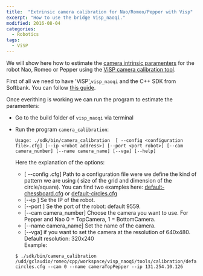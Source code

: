 ```yaml
---
title:  "Extrinsic camera calibration for Nao/Romeo/Pepper with Visp"
excerpt: "How to use the bridge Visp_naoqi."
modified: 2016-08-04
categories: 
  - Robotics
tags:
  - ViSP
---
```


We will show here how to estimate the [camera intrinsic paramenters](http://ksimek.github.io/2013/08/13/intrinsic/) for the robot Nao, Romeo or Pepper using the [ViSP camera calibration tool](http://visp-doc.inria.fr/doxygen/visp-2.8.0/tutorial-calibration.html).

First of all we need to have 'ViSP',`visp_naoqi` and the C++ SDK from Softbank. You can follow [this guide](http://jokla.me/robotics/visp_naoqi/). 

Once everithing is working we can run the program to estimate the paramenters:  

* Go to the build folder of `visp_naoqi` via terminal  
* Run the program `camera_calibration`:  

  ```
  Usage: ./sdk/bin/camera_calibration  [ --config <configuration file>.cfg] [--ip <robot address>] [--port <port robot>] [--cam camera_number] [--name camera_name] [--vga] [--help]
  ```

  Here the explanation of the options:

  * [ --config <configuration file>.cfg]  Path to a configuration file were we define the kind of pattern we are using ( size of the grid and dimension of the circle/square). You can find two examples here:
[default-chessboard.cfg](https://github.com/lagadic/visp_naoqi/blob/master/tools/calibration/default-chessboard.cfg) or [default-circles.cfg](https://github.com/lagadic/visp_naoqi/blob/master/tools/calibration/default-circles.cfg)  
  * [--ip <robot address>] Se the IP of the robot.  
  * [--port <port robot>] Se the port of the robot: default 9559.  
  * [--cam camera_number] Choose the camera you want to use. For Pepper and Nao 0 = TopCamera, 1 = BottomCamera.  
  * [--name camera_name] Set the name of the camera.  
  * [--vga] if you want to set the camera at the resolution of 640x480. Default resolution: 320x240  
  Example:

  ```
  $ ./sdk/bin/camera_calibration /udd/gclaudio/romeo/cpp/workspace/visp_naoqi/tools/calibration/default-circles.cfg --cam 0 --name cameraTopPepper --ip 131.254.10.126
  ```

